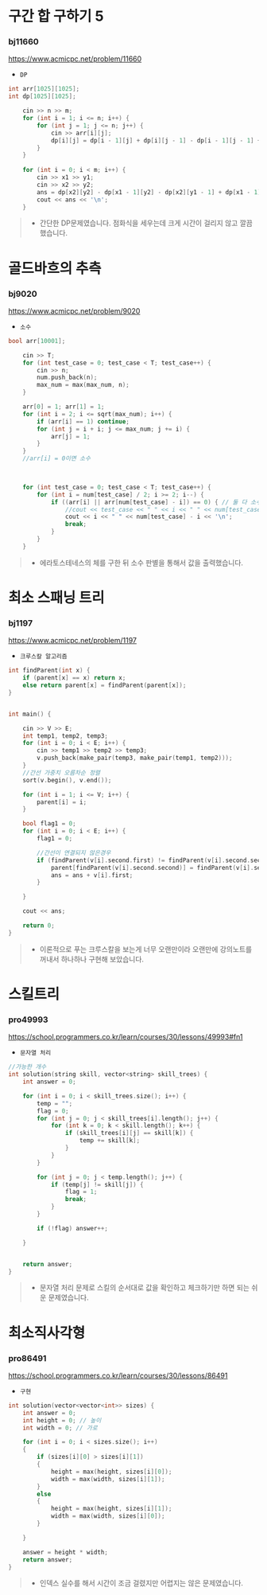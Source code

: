 ﻿
#  구간 합 구하기 5
### bj11660
https://www.acmicpc.net/problem/11660
+ `DP`
```c++
int arr[1025][1025];
int dp[1025][1025];

	cin >> n >> m;
	for (int i = 1; i <= n; i++) {
		for (int j = 1; j <= n; j++) {
			cin >> arr[i][j];
			dp[i][j] = dp[i - 1][j] + dp[i][j - 1] - dp[i - 1][j - 1] + arr[i][j];
		}
	}
	
	for (int i = 0; i < m; i++) {
		cin >> x1 >> y1;
		cin >> x2 >> y2;
		ans = dp[x2][y2] - dp[x1 - 1][y2] - dp[x2][y1 - 1] + dp[x1 - 1][y1 - 1];
		cout << ans << '\n';
	}
```
>-  간단한 DP문제였습니다. 점화식을 세우는데 크게 시간이 걸리지 않고 깔끔했습니다.


# 골드바흐의 추측
### bj9020
https://www.acmicpc.net/problem/9020
- `소수`
```c++
bool arr[10001];

	cin >> T;
	for (int test_case = 0; test_case < T; test_case++) {
		cin >> n;
		num.push_back(n);
		max_num = max(max_num, n);
	}

	arr[0] = 1; arr[1] = 1;
	for (int i = 2; i <= sqrt(max_num); i++) {
		if (arr[i] == 1) continue;
		for (int j = i + i; j <= max_num; j += i) {
			arr[j] = 1;
		}
	}
	//arr[i] = 0이면 소수

	

	for (int test_case = 0; test_case < T; test_case++) {
		for (int i = num[test_case] / 2; i >= 2; i--) {
			if ((arr[i] || arr[num[test_case] - i]) == 0) { // 둘 다 소수일 경우
				//cout << test_case << " " << i << " " << num[test_case] - i << '\n';
				cout << i << " " << num[test_case] - i << '\n';
				break;
			}
		}
	}
```
> - 에라토스테네스의 체를 구한 뒤 소수 판별을 통해서 값을 출력했습니다.


# 최소 스패닝 트리
### bj1197
https://www.acmicpc.net/problem/1197
- `크루스칼 알고리즘`
```c++
int findParent(int x) {
	if (parent[x] == x) return x;
	else return parent[x] = findParent(parent[x]);
}


int main() {

	cin >> V >> E;
	int temp1, temp2, temp3;
	for (int i = 0; i < E; i++) {
		cin >> temp1 >> temp2 >> temp3;
		v.push_back(make_pair(temp3, make_pair(temp1, temp2)));
	}
	//간선 가중치 오름차순 정렬
	sort(v.begin(), v.end());

	for (int i = 1; i <= V; i++) {
		parent[i] = i;
	}

	bool flag1 = 0;
	for (int i = 0; i < E; i++) {
		flag1 = 0;

		//간선이 연결되지 않은경우
		if (findParent(v[i].second.first) != findParent(v[i].second.second)) {
			parent[findParent(v[i].second.second)] = findParent(v[i].second.first);
			ans = ans + v[i].first;
		}

	}

	cout << ans;

	return 0;
}
```
>- 이론적으로 푸는 크루스칼을 보는게 너무 오랜만이라 오랜만에 강의노트를 꺼내서 하나하나 구현해 보았습니다.


# 스킬트리
### pro49993
https://school.programmers.co.kr/learn/courses/30/lessons/49993#fn1
- `문자열 처리`
```c++
//가능한 개수
int solution(string skill, vector<string> skill_trees) {
    int answer = 0;

    for (int i = 0; i < skill_trees.size(); i++) {
        temp = "";
        flag = 0;
        for (int j = 0; j < skill_trees[i].length(); j++) {
            for (int k = 0; k < skill.length(); k++) {
                if (skill_trees[i][j] == skill[k]) {
                    temp += skill[k];
                }
            }
        }

        for (int j = 0; j < temp.length(); j++) {
            if (temp[j] != skill[j]) {
                flag = 1;
                break;
            }
        }

        if (!flag) answer++;

    }


    return answer;
}
```
>- 문자열 처리 문제로 스킬의 순서대로 값을 확인하고 체크하기만 하면 되는 쉬운 문제였습니다.


# 최소직사각형
### pro86491
https://school.programmers.co.kr/learn/courses/30/lessons/86491
- `구현`
```c++
int solution(vector<vector<int>> sizes) {
    int answer = 0;
    int height = 0; // 높이
    int width = 0; // 가로

    for (int i = 0; i < sizes.size(); i++)
    {
        if (sizes[i][0] > sizes[i][1])
        {
            height = max(height, sizes[i][0]);
            width = max(width, sizes[i][1]);
        }
        else
        {
            height = max(height, sizes[i][1]);
            width = max(width, sizes[i][0]);
        }

    }

    answer = height * width;
    return answer;
}
```
>- 인덱스 실수를 해서 시간이 조금 걸렸지만 어렵지는 않은 문제였습니다.

